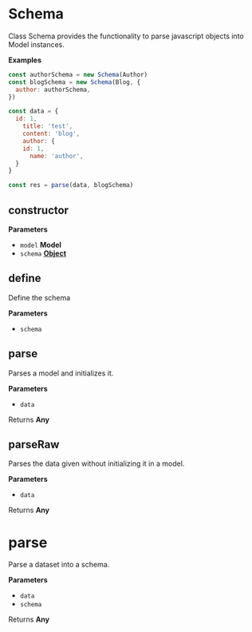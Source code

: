 # Schema

Class Schema provides the functionality to parse javascript objects into Model instances.

**Examples**

```javascript
const authorSchema = new Schema(Author)
const blogSchema = new Schema(Blog, {
  author: authorSchema,
})

const data = {
  id: 1,
    title: 'test',
    content: 'blog',
    author: {
    id: 1,
      name: 'author',
  }
}

const res = parse(data, blogSchema)
```

## constructor

**Parameters**

-   `model` **Model** 
-   `schema` **[Object](https://developer.mozilla.org/en-US/docs/Web/JavaScript/Reference/Global_Objects/Object)** 

## define

Define the schema

**Parameters**

-   `schema`  

## parse

Parses a model and initializes it.

**Parameters**

-   `data`  

Returns **Any** 

## parseRaw

Parses the data given without initializing it in a model.

**Parameters**

-   `data`  

Returns **Any** 

# parse

Parse a dataset into a schema.

**Parameters**

-   `data`  
-   `schema`  

Returns **Any** 

